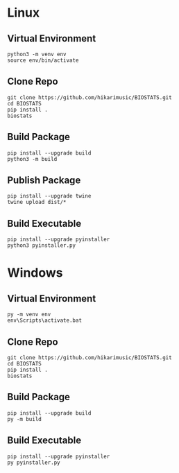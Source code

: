 # Linux

## Virtual Environment
    python3 -m venv env
    source env/bin/activate

## Clone Repo
    git clone https://github.com/hikarimusic/BIOSTATS.git
    cd BIOSTATS
    pip install .
    biostats

## Build Package
    pip install --upgrade build
    python3 -m build

## Publish Package
    pip install --upgrade twine
    twine upload dist/*

## Build Executable
    pip install --upgrade pyinstaller
    python3 pyinstaller.py


# Windows

## Virtual Environment
    py -m venv env
    env\Scripts\activate.bat

## Clone Repo
    git clone https://github.com/hikarimusic/BIOSTATS.git
    cd BIOSTATS
    pip install .
    biostats

## Build Package
    pip install --upgrade build
    py -m build

## Build Executable
    pip install --upgrade pyinstaller
    py pyinstaller.py
